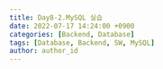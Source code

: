 ```yaml
---
title: Day8-2.MySQL 실습 
date: 2022-07-17 14:24:00 +0900
categories: [Backend, Database]
tags: [Database, Backend, SW, MySQL] 
author: author_id 
---
```

